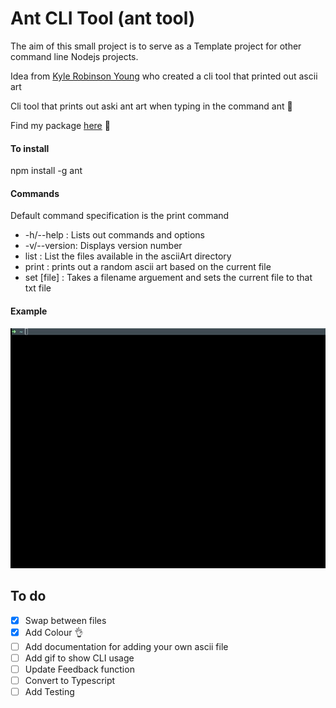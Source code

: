 # Ant CLI Tool (ant tool)

The aim of this small project is to serve as a Template project for other command line Nodejs projects.

Idea from [Kyle Robinson Young](https://www.youtube.com/watch?v=C9xGEJ80jjs) who created a cli tool that printed out ascii art

Cli tool that prints out aski ant art when typing in the command ant :ant:

Find my package [here](https://www.npmjs.com/package/ant) :ant:

#### To install

npm install -g ant

#### Commands

Default command specification is the print command

-   -h/--help : Lists out commands and options
-   -v/--version: Displays version number
-   list : List the files available in the asciiArt directory
-   print : prints out a random ascii art based on the current file
-   set [file] : Takes a filename arguement and sets the current file to that txt file

#### Example

![](ant-example.gif)

## To do

-   [x] Swap between files
-   [x] Add Colour :ok_hand:
-   [ ] Add documentation for adding your own ascii file
-   [ ] Add gif to show CLI usage
-   [ ] Update Feedback function
-   [ ] Convert to Typescript
-   [ ] Add Testing
